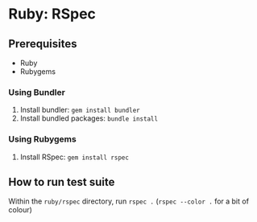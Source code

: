Ruby: RSpec
===========

## Prerequisites

* Ruby
* Rubygems

### Using Bundler

1. Install bundler: `gem install bundler`
2. Install bundled packages: `bundle install`

### Using Rubygems

1. Install RSpec: `gem install rspec`

## How to run test suite

Within the `ruby/rspec` directory, run `rspec .`  (`rspec --color .` for a  bit of colour)